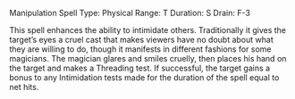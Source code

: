 Manipulation Spell
Type:  Physical
Range: T
Duration: S
Drain: F-3

This spell enhances the ability to intimidate others. Traditionally it gives the target’s eyes a cruel cast that makes viewers have no doubt about what they are willing to do, though it manifests in different fashions for some magicians. The magician glares and smiles cruelly, then places his hand on the target and makes a Threading test. If successful, the target gains a bonus to any Intimidation tests made for the duration of the spell equal to net hits.